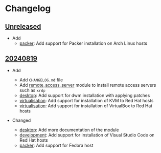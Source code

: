 # Changelog

## [Unreleased][]

* Add
  * [packer](packer/README.md): Add support for Packer installation on
    Arch Linux hosts

## [20240819][]

* Add
  * Add `CHANGELOG.md` file
  * Add [remote_access_server](remote_access_server/README.md) module
    to install remote access servers such as `xrdp`
  * [desktop](desktop/README.md): Add support for dwm installation with
    applying patches
  * [virtualisation](virtualisation/README.md): Add support for
    installation of KVM to Red Hat hosts
  * [virtualisation](virtualisation/README.md): Add support for
    installation of VirtualBox to Red Hat hosts

* Changed
  * [desktop](desktop/README.md): Add more documentation of the module
  * [development](development/README.md): Add support for installation
    of Visual Studio Code on Red Hat hosts
  * [packer](packer/README.md): Add support for Fedora host

[Unreleased]: https://github.com/upperstream/ansible-roles/compare/20240819...HEAD
[20240819]: https://github.com/upperstream/ansible-roles/releases/tag/20240819
